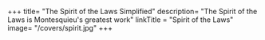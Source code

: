 +++
title=  "The Spirit of the Laws Simplified"
description=  "The Spirit of the Laws is Montesquieu's greatest work"
linkTitle = "Spirit of the Laws"
image=  "/covers/spirit.jpg"
+++

